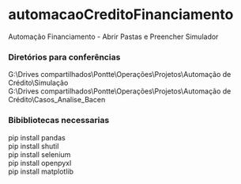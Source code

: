 # automacaoCreditoFinanciamento
Automação Financiamento - Abrir Pastas e Preencher Simulador

### Diretórios para conferências
G:\Drives compartilhados\Pontte\Operações\Projetos\Automação de Crédito\Simulação <br/>
G:\Drives compartilhados\Pontte\Operações\Projetos\Automação de Crédito\Casos_Analise_Bacen

### Bibibliotecas necessarias 
pip install pandas <br/>
pip install shutil <br/>
pip install selenium <br/>
pip install openpyxl <br/>
pip install matplotlib <br/>
